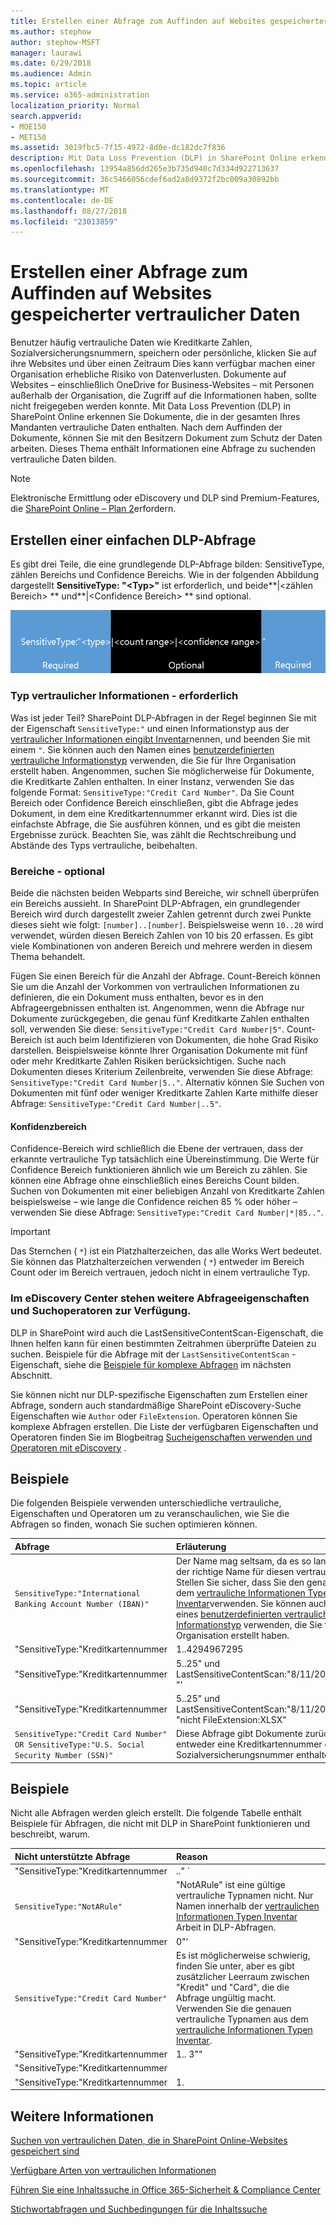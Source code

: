 ```yaml
---
title: Erstellen einer Abfrage zum Auffinden auf Websites gespeicherter vertraulicher Daten
ms.author: stephow
author: stephow-MSFT
manager: laurawi
ms.date: 6/29/2018
ms.audience: Admin
ms.topic: article
ms.service: o365-administration
localization_priority: Normal
search.appverid:
- MOE150
- MET150
ms.assetid: 3019fbc5-7f15-4972-8d0e-dc182dc7f836
description: Mit Data Loss Prevention (DLP) in SharePoint Online erkennen Sie Dokumente, die in der gesamten Ihres Mandanten vertrauliche Daten enthalten. Nach dem Auffinden der Dokumente, können Sie mit den Besitzern Dokument zum Schutz der Daten arbeiten. Dieses Thema enthält Informationen eine Abfrage zu suchenden vertrauliche Daten bilden.
ms.openlocfilehash: 13954a856dd265e3b735d940c7d334d922713637
ms.sourcegitcommit: 36c5466056cdef6ad2a8d9372f2bc009a30892bb
ms.translationtype: MT
ms.contentlocale: de-DE
ms.lasthandoff: 08/27/2018
ms.locfileid: "23013859"
---
```

# <a name="form-a-query-to-find-sensitive-data-stored-on-sites"></a>Erstellen einer Abfrage zum Auffinden auf Websites gespeicherter vertraulicher Daten

Benutzer häufig vertrauliche Daten wie Kreditkarte Zahlen, Sozialversicherungsnummern, speichern oder persönliche, klicken Sie auf ihre Websites und über einen Zeitraum Dies kann verfügbar machen einer Organisation erhebliche Risiko von Datenverlusten. Dokumente auf Websites – einschließlich OneDrive for Business-Websites – mit Personen außerhalb der Organisation, die Zugriff auf die Informationen haben, sollte nicht freigegeben werden konnte. Mit Data Loss Prevention (DLP) in SharePoint Online erkennen Sie Dokumente, die in der gesamten Ihres Mandanten vertrauliche Daten enthalten. Nach dem Auffinden der Dokumente, können Sie mit den Besitzern Dokument zum Schutz der Daten arbeiten. Dieses Thema enthält Informationen eine Abfrage zu suchenden vertrauliche Daten bilden.
  
> [!NOTE]
> Elektronische Ermittlung oder eDiscovery und DLP sind Premium-Features, die [SharePoint Online – Plan 2](https://go.microsoft.com/fwlink/?LinkId=510080)erfordern. 
  
## <a name="forming-a-basic-dlp-query"></a>Erstellen einer einfachen DLP-Abfrage

Es gibt drei Teile, die eine grundlegende DLP-Abfrage bilden: SensitiveType, zählen Bereichs und Confidence Bereichs. Wie in der folgenden Abbildung dargestellt **SensitiveType: "\<Typ\>"** ist erforderlich, und beide**|\<zählen Bereich\> ** und**|\<Confidence Bereich\> ** sind optional. 
  
![Beispielabfrage, aufgeteilt in "Erforderlich" und "Optional"](media/DLP-query-example-text.png)
  
### <a name="sensitive-type---required"></a>Typ vertraulicher Informationen - erforderlich

Was ist jeder Teil? SharePoint DLP-Abfragen in der Regel beginnen Sie mit der Eigenschaft `SensitiveType:"` und einen Informationstyp aus der [vertraulicher Informationen eingibt Inventar](https://go.microsoft.com/fwlink/?LinkID=509999)nennen, und beenden Sie mit einem `"`. Sie können auch den Namen eines [benutzerdefinierten vertrauliche Informationstyp](create-a-custom-sensitive-information-type.md) verwenden, die Sie für Ihre Organisation erstellt haben. Angenommen, suchen Sie möglicherweise für Dokumente, die Kreditkarte Zahlen enthalten. In einer Instanz, verwenden Sie das folgende Format: `SensitiveType:"Credit Card Number"`. Da Sie Count Bereich oder Confidence Bereich einschließen, gibt die Abfrage jedes Dokument, in dem eine Kreditkartennummer erkannt wird. Dies ist die einfachste Abfrage, die Sie ausführen können, und es gibt die meisten Ergebnisse zurück. Beachten Sie, was zählt die Rechtschreibung und Abstände des Typs vertrauliche, beibehalten. 
  
### <a name="ranges---optional"></a>Bereiche - optional

Beide die nächsten beiden Webparts sind Bereiche, wir schnell überprüfen ein Bereichs aussieht. In SharePoint DLP-Abfragen, ein grundlegender Bereich wird durch dargestellt zweier Zahlen getrennt durch zwei Punkte dieses sieht wie folgt: `[number]..[number]`. Beispielsweise wenn `10..20` wird verwendet, würden diesen Bereich Zahlen von 10 bis 20 erfassen. Es gibt viele Kombinationen von anderen Bereich und mehrere werden in diesem Thema behandelt. 
  
Fügen Sie einen Bereich für die Anzahl der Abfrage. Count-Bereich können Sie um die Anzahl der Vorkommen von vertraulichen Informationen zu definieren, die ein Dokument muss enthalten, bevor es in den Abfrageergebnissen enthalten ist. Angenommen, wenn die Abfrage nur Dokumente zurückgegeben, die genau fünf Kreditkarte Zahlen enthalten soll, verwenden Sie diese: `SensitiveType:"Credit Card Number|5"`. Count-Bereich ist auch beim Identifizieren von Dokumenten, die hohe Grad Risiko darstellen. Beispielsweise könnte Ihrer Organisation Dokumente mit fünf oder mehr Kreditkarte Zahlen Risiken berücksichtigen. Suche nach Dokumenten dieses Kriterium Zeilenbreite, verwenden Sie diese Abfrage: `SensitiveType:"Credit Card Number|5.."`. Alternativ können Sie Suchen von Dokumenten mit fünf oder weniger Kreditkarte Zahlen Karte mithilfe dieser Abfrage: `SensitiveType:"Credit Card Number|..5"`. 
  
#### <a name="confidence-range"></a>Konfidenzbereich

Confidence-Bereich wird schließlich die Ebene der vertrauen, dass der erkannte vertrauliche Typ tatsächlich eine Übereinstimmung. Die Werte für Confidence Bereich funktionieren ähnlich wie um Bereich zu zählen. Sie können eine Abfrage ohne einschließlich eines Bereichs Count bilden. Suchen von Dokumenten mit einer beliebigen Anzahl von Kreditkarte Zahlen beispielsweise – wie lange die Confidence reichen 85 % oder höher – verwenden Sie diese Abfrage: `SensitiveType:"Credit Card Number|*|85.."`. 
  
> [!IMPORTANT]
> Das Sternchen ( `*`) ist ein Platzhalterzeichen, das alle Works Wert bedeutet. Sie können das Platzhalterzeichen verwenden ( `*`) entweder im Bereich Count oder im Bereich vertrauen, jedoch nicht in einem vertrauliche Typ. 
  
### <a name="additional-query-properties-and-search-operators-available-in-the-ediscovery-center"></a>Im eDiscovery Center stehen weitere Abfrageeigenschaften und Suchoperatoren zur Verfügung.

DLP in SharePoint wird auch die LastSensitiveContentScan-Eigenschaft, die Ihnen helfen kann für einen bestimmten Zeitrahmen überprüfte Dateien zu suchen. Beispiele für die Abfrage mit der `LastSensitiveContentScan` -Eigenschaft, siehe die [Beispiele für komplexe Abfragen](form-a-query-to-find-sensitive-data-stored-on-sites.md#BKMK_ExamplesOfComplexQueries) im nächsten Abschnitt. 
  
Sie können nicht nur DLP-spezifische Eigenschaften zum Erstellen einer Abfrage, sondern auch standardmäßige SharePoint eDiscovery-Suche Eigenschaften wie `Author` oder `FileExtension`. Operatoren können Sie komplexe Abfragen erstellen. Die Liste der verfügbaren Eigenschaften und Operatoren finden Sie im Blogbeitrag [Sucheigenschaften verwenden und Operatoren mit eDiscovery](https://go.microsoft.com/fwlink/?LinkId=510093) . 
  
## <a name="examples-of-complex-queries"></a>Beispiele

Die folgenden Beispiele verwenden unterschiedliche vertrauliche, Eigenschaften und Operatoren um zu veranschaulichen, wie Sie die Abfragen so finden, wonach Sie suchen optimieren können.
  
|**Abfrage**|**Erläuterung**|
|:-----|:-----|
| `SensitiveType:"International Banking Account Number (IBAN)"` <br/> |Der Name mag seltsam, da es so lange ist, aber es der richtige Name für diesen vertrauliche ist. Stellen Sie sicher, dass Sie den genaue Namen aus dem [vertrauliche Informationen Typen Inventar](https://go.microsoft.com/fwlink/?LinkID=509999)verwenden. Sie können auch den Namen eines [benutzerdefinierten vertrauliche Informationstyp](create-a-custom-sensitive-information-type.md) verwenden, die Sie für Ihre Organisation erstellt haben.<br/> |
| "SensitiveType:"Kreditkartennummer|1..4294967295|1.. 100"' <br/> |Dies gibt Dokumente mit mindestens eine Übereinstimmung, die vertrauliche Typ "Kreditkartennummer". Die Werte für den jeweiligen Bereich sind die jeweiligen Mindest- und Höchstwerte. Eine einfachere Möglichkeit zum Schreiben dieser Abfrage ist `SensitiveType:"Credit Card Number"`, aber wo befindet sich der Spaß?<br/> |
| "SensitiveType:"Kreditkartennummer| 5..25" und LastSensitiveContentScan:"8/11/2018..8/13/2018 "' <br/> |Dies gibt Dokumente mit 5-25 Kreditkarte Zahlen, die gescannt wurden aus 11 August 2018 bis 13 August 2018 zurück.  <br/> |
| "SensitiveType:"Kreditkartennummer| 5..25" und LastSensitiveContentScan:"8/11/2018..8/13/2018 "nicht FileExtension:XLSX" <br/> |Dies gibt Dokumente mit 5-25 Kreditkarte Zahlen, die gescannt wurden aus 11 August 2018 bis 13 August 2018 zurück. Dateien mit der Erweiterung XLSX sind nicht in den Abfrageergebnissen enthalten.  `FileExtension` ist eine viele Eigenschaften, die in einer Abfrage enthalten sein können. Weitere Informationen finden Sie unter [Verwenden von Sucheigenschaften und Operatoren mit eDiscovery](https://go.microsoft.com/fwlink/?LinkId=510093).<br/> |
| `SensitiveType:"Credit Card Number" OR SensitiveType:"U.S. Social Security Number (SSN)"` <br/> |Diese Abfrage gibt Dokumente zurück, die entweder eine Kreditkartennummer oder US-Sozialversicherungsnummer enthalten.  <br/> |
   
## <a name="examples-of-queries-to-avoid"></a>Beispiele

Nicht alle Abfragen werden gleich erstellt. Die folgende Tabelle enthält Beispiele für Abfragen, die nicht mit DLP in SharePoint funktionieren und beschreibt, warum.
  
|**Nicht unterstützte Abfrage**|**Reason**|
|:-----|:-----|
| "SensitiveType:"Kreditkartennummer|.." ` <br/> |Sie müssen mindestens eine Zahl hinzufügen.  <br/> |
| `SensitiveType:"NotARule"` <br/> |"NotARule" ist eine gültige vertrauliche Typnamen nicht. Nur Namen innerhalb der [vertraulichen Informationen Typen Inventar](https://go.microsoft.com/fwlink/?LinkID=509999) Arbeit in DLP-Abfragen.<br/> |
| "SensitiveType:"Kreditkartennummer|0"' <br/> |0 (null) ist nicht gültig, als der Mindestwert oder den Höchstwert in einem Bereich.  <br/> |
| `SensitiveType:"Credit Card Number"` <br/> |Es ist möglicherweise schwierig, finden Sie unter, aber es gibt zusätzlicher Leerraum zwischen "Kredit" und "Card", die die Abfrage ungültig macht. Verwenden Sie die genauen vertrauliche Typnamen aus dem [vertrauliche Informationen Typen Inventar](https://go.microsoft.com/fwlink/?LinkID=509999).<br/> |
| "SensitiveType:"Kreditkartennummer|1.. 3"" <br/> |Der Teil zwei Zeiträume sollte nicht durch ein Leerzeichen voneinander getrennt werden.  <br/> |
| "SensitiveType:"Kreditkartennummer| |1.|80.."" <br/> |Es sind zu viele Pipe Trennzeichen (|). Führen Sie stattdessen die in diesem Format: "SensitiveType:"Kreditkartennummer|1.|80.."" <br/> |
| "SensitiveType:"Kreditkartennummer|1.|80..101"' <br/> |Da Confidence Werte Prozentsatz darstellen, darf sie 100 nicht überschreiten. Wählen Sie stattdessen eine Zahl zwischen 1 und 100 ein.  <br/> |
   
## <a name="for-more-information"></a>Weitere Informationen

[Suchen von vertraulichen Daten, die in SharePoint Online-Websites gespeichert sind](https://support.office.com/article/ef788d8f-9748-4025-bfe4-40541ca4cfb2)
  
[Verfügbare Arten von vertraulichen Informationen](https://go.microsoft.com/fwlink/?LinkID=509999)
  
[Führen Sie eine Inhaltssuche in Office 365-Sicherheit &amp; Compliance Center](run-a-content-search-in-the-security-and-compliance-center.md)
  
[Stichwortabfragen und Suchbedingungen für die Inhaltssuche](keyword-queries-and-search-conditions.md)
  

